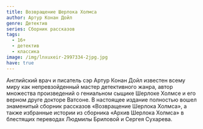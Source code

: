 ```yaml
---
title: Возвращение Шерлока Холмса
author: Артур Конан Дойл
genre: Детектив
series: Сборник рассказов
tags:
  - 16+
  - детектив
  - классика
image: /img/lnxuxeir-2997334-2jpg.jpg
have: true
---
```

Английский врач и писатель сэр Артур Конан Дойл известен всему миру как непревзойденный мастер детективного жанра, автор множества произведений о гениальном сыщике Шерлоке Холмсе и его верном друге докторе Ватсоне. В настоящее издание полностью вошел знаменитый сборник рассказов «Возвращение Шерлока Холмса», а также избранные истории из сборника «Архив Шерлока Холмса» в блестящих переводах Людмилы Бриловой и Сергея Сухарева.